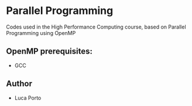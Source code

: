 # Parallel Programming
Codes used in the High Performance Computing course, based on Parallel Programming using OpenMP

## OpenMP prerequisites:
- GCC

## Author
- Luca Porto
